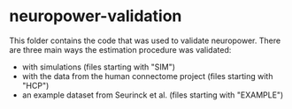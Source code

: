 # neuropower-validation

This folder contains the code that was used to validate neuropower.  There are three main ways the estimation procedure was validated:
- with simulations (files starting with "SIM")
- with the data from the human connectome project (files starting with "HCP")
- an example dataset from Seurinck et al. (files starting with "EXAMPLE")
